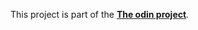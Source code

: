 This project is part of the [**The odin project**](https://www.theodinproject.com/paths/full-stack-javascript/courses/javascript/lessons/library').    